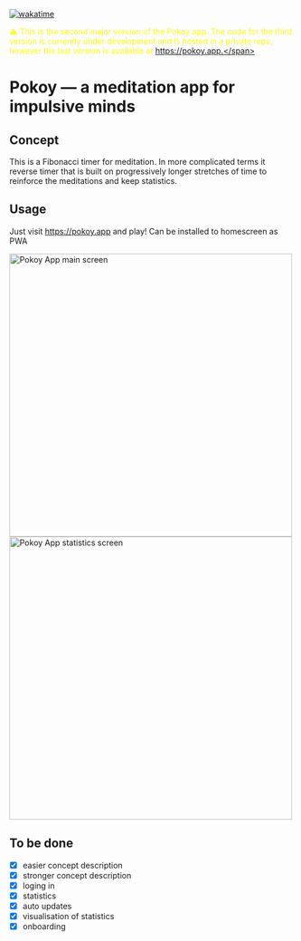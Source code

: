 [![wakatime](https://wakatime.com/badge/github/m0rtyn/pokoy.svg)](https://wakatime.com/badge/github/m0rtyn/pokoy)

<span style="color: yellow;">⚠️ This is the second major version of the Pokoy app. The code for the third version is currently under development and is hosted in a private repo, however the last version is available at https://pokoy.app.</span>

# Pokoy — a meditation app for impulsive minds

## Concept

This is a Fibonacci timer for meditation. In more complicated terms it reverse timer that is built on progressively longer stretches of time to reinforce the meditations and keep statistics.

## Usage

Just visit https://pokoy.app and play! Can be installed to homescreen as PWA

<!-- <img width="521" alt="image" src="https://user-images.githubusercontent.com/20739202/120170972-cd4c0800-c201-11eb-9e86-edfe913c7191.png"> -->
<img width="500" alt="Pokoy App main screen" src="https://user-images.githubusercontent.com/20739202/155886022-6dca6ecb-a016-4a39-9f6f-a9aa175c895f.png" />
<img width="500" alt="Pokoy App statistics screen" src="https://user-images.githubusercontent.com/20739202/155886024-897c14ec-4f2c-4f43-89a5-962d55eccf1e.png" />

## To be done

* [x] easier concept description
* [x] stronger concept description
* [x] loging in
* [x] statistics
* [x] auto updates
* [x] visualisation of statistics
* [x] onboarding
